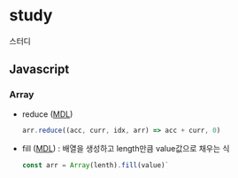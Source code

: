 # study
스터디

## Javascript

### Array
- reduce ([MDL](https://developer.mozilla.org/ko/docs/Web/JavaScript/Reference/Global_Objects/Array/Reduce))  
  ```javascript
  arr.reduce((acc, curr, idx, arr) => acc + curr, 0)
  ```
- fill ([MDL](https://developer.mozilla.org/ko/docs/Web/JavaScript/Reference/Global_Objects/Array/fill)) : 배열을 생성하고 length만큼 value값으로 채우는 식  
  ```javascript
  const arr = Array(lenth).fill(value)`
  ```
